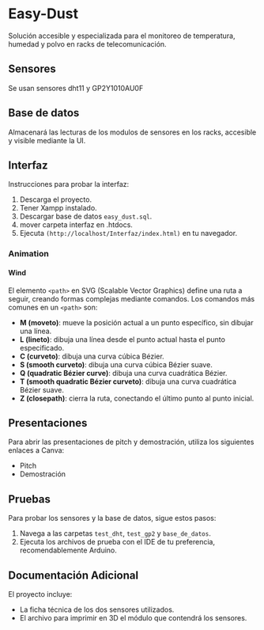 # Easy-Dust
Solución accesible y especializada para el monitoreo de temperatura, humedad y polvo en racks de telecomunicación.

## Sensores
Se usan sensores dht11 y GP2Y1010AU0F 

## Base de datos
Almacenará las lecturas de los modulos de sensores en los racks, accesible y visible mediante la UI.

## Interfaz
Instrucciones para probar la interfaz:
1. Descarga el proyecto.
2. Tener Xampp instalado.
3. Descargar base de datos `easy_dust.sql`.
4. mover carpeta interfaz en .htdocs.
5. Ejecuta `(http://localhost/Interfaz/index.html)` en tu navegador.

### Animation

#### Wind
El elemento `<path>` en SVG (Scalable Vector Graphics) define una ruta a seguir, creando formas complejas mediante comandos. Los comandos más comunes en un `<path>` son:

- **M (moveto)**: mueve la posición actual a un punto específico, sin dibujar una línea.
- **L (lineto)**: dibuja una línea desde el punto actual hasta el punto especificado.
- **C (curveto)**: dibuja una curva cúbica Bézier.
- **S (smooth curveto)**: dibuja una curva cúbica Bézier suave.
- **Q (quadratic Bézier curve)**: dibuja una curva cuadrática Bézier.
- **T (smooth quadratic Bézier curveto)**: dibuja una curva cuadrática Bézier suave.
- **Z (closepath)**: cierra la ruta, conectando el último punto al punto inicial.

## Presentaciones
Para abrir las presentaciones de pitch y demostración, utiliza los siguientes enlaces a Canva:
- Pitch
- Demostración

## Pruebas
Para probar los sensores y la base de datos, sigue estos pasos:
1. Navega a las carpetas `test_dht`, `test_gp2` y `base_de_datos`.
2. Ejecuta los archivos de prueba con el IDE de tu preferencia, recomendablemente Arduino.

## Documentación Adicional
El proyecto incluye:
- La ficha técnica de los dos sensores utilizados.
- El archivo para imprimir en 3D el módulo que contendrá los sensores.
